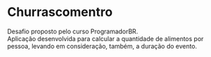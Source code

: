 # Churrascomentro
Desafio proposto pelo curso ProgramadorBR.<br>
Aplicação desenvolvida para calcular a quantidade de alimentos por pessoa, levando em consideração, também, a duração do evento.
